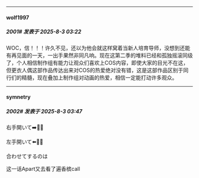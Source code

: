 ﻿
*****

####  wolf1997  
##### 2001#       发表于 2025-8-3 03:22

WOC，信！！！许久不见，还以为他会就这样窝着当新人培育导师，没想到还能有再见面的一天，一出手果然非同凡响。现在这第二季的堆料已经和孤独摇滚同级了，个人相信制作组有能力让观众们喜欢上COS内容，即使大家的目光不在这，但更衣人偶这部作品传达出来对COS的热爱绝对没有错，这是这部作品区别于同行们的精髓，现在叠加上制作组对动画的热爱，相信一定能打动许多观众。

*****

####  symnetry  
##### 2002#       发表于 2025-8-3 03:47

右手開いて➡️🤚🏻

左手開いて⬅️🖐🏻️

合わせてするのは

这一话Apart又去看了遍香槟call

